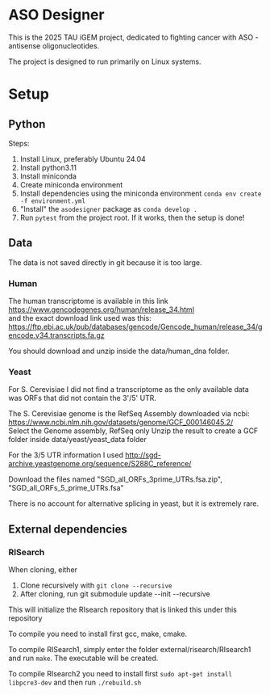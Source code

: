 # ASO Designer

This is the 2025 TAU iGEM project, dedicated to fighting cancer with ASO - antisense oligonucleotides.

The project is designed to run primarily on Linux systems.

# Setup

## Python
Steps:
1. Install Linux, preferably Ubuntu 24.04 
2. Install python3.11
3. Install miniconda
4. Create miniconda environment
5. Install dependencies using the miniconda environment `conda env create -f environment.yml`
6. "Install" the `asodesigner` package as `conda develop .`
7. Run `pytest` from the project root. If it works, then the setup is done!


## Data
The data is not saved directly in git because it is too large.

### Human
The human transcriptome is available in this link  https://www.gencodegenes.org/human/release_34.html <br/>
and the exact download link used was this:
https://ftp.ebi.ac.uk/pub/databases/gencode/Gencode_human/release_34/gencode.v34.transcripts.fa.gz

You should download and unzip inside the data/human_dna folder.

### Yeast
For S. Cerevisiae I did not find a transcriptome as the only available data was ORFs that did not contain the 3'/5' UTR.

The S. Cerevisiae genome is the RefSeq Assembly downloaded via ncbi:
https://www.ncbi.nlm.nih.gov/datasets/genome/GCF_000146045.2/ <br>
Select the Genome assembly, RefSeq only
Unzip the result to create a GCF folder inside data/yeast/yeast_data folder


For the 3/5 UTR information I used 
http://sgd-archive.yeastgenome.org/sequence/S288C_reference/ <br>

Download the files named "SGD_all_ORFs_3prime_UTRs.fsa.zip", "SGD_all_ORFs_5_prime_UTRs.fsa"

There is no account for alternative splicing in yeast, but it is extremely rare.

## External dependencies

### RISearch

When cloning, either
1. Clone recursively with `git clone --recursive`
2. After cloning, run git submodule update --init --recursive 

This will initialize the RIsearch repository that is linked this under this repository

To compile you need to install first gcc, make, cmake.

To compile RISearch1, simply enter the folder external/risearch/RIsearch1 and run `make`. The executable will be created.

To compile RIsearch2 you need to install first `sudo apt-get install libpcre3-dev` and then run `./rebuild.sh`
